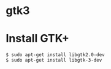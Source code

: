 # gtk3

# Install GTK+
```
$ sudo apt-get install libgtk2.0-dev
$ sudo apt-get install libgtk-3-dev
```

